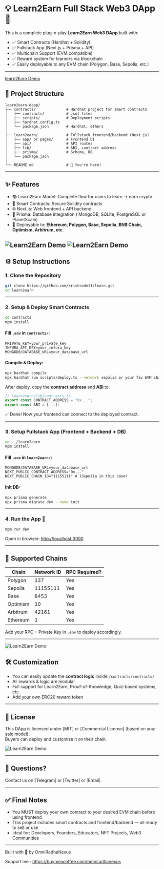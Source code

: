 # 💡 Learn2Earn Full Stack Web3 DApp 🚀

This is a complete plug-n-play **Learn2Earn Web3 DApp** built with:
- ✅ Smart Contracts (Hardhat + Solidity)
- ✅ Fullstack App (Next.js + Prisma + API)
- ✅ Multichain Support (EVM compatible)
- ✅ Reward system for learners via blockchain
- ✅ Easily deployable to any EVM chain (Polygon, Base, Sepolia, etc.)

---
[learn2Earn Demo](https://prnt.sc/AMt8QVdqfyqb)

## 📆 Project Structure

```
learn2earn-dapp/
├── contracts/              # Hardhat project for smart contracts
│   ├── contracts/          # .sol files
│   ├── scripts/            # Deployment scripts
│   ├── hardhat.config.ts
│   └── package.json        # Hardhat, ethers
│
├── learn2earn/             # Fullstack frontend/backend (Next.js)
│   ├── app/ or pages/      # Frontend UI
│   ├── api/                # API routes
│   ├── lib/                # ABI, contract address
│   ├── prisma/             # Schema, DB
│   └── package.json
│
└── README.md               # 📍 You're here!
```

---

## ✨ Features

- 📚 Learn2Earn Model: Complete flow for users to learn → earn crypto
- 🔐 Smart Contracts: Secure Solidity contracts
- 🌐 Next.js: Web frontend + API backend
- 📍 Prisma: Database integration ( MongoDB, SQLite, PostgreSQL or PlanetScale)
- 🛄 Deployable to: **Ethereum, Polygon, Base, Sepolia, BNB Chain, Optimism, Arbitrum, etc.**

![Learn2Earn Demo](https://prnt.sc/uL0PEinlKcec)
![Learn2Earn Demo](https://prnt.sc/dV7hVYQ7D9FZ)
---

## ⚙️ Setup Instructions

### 1. Clone the Repository

```bash
git clone https://github.com/krishcode11/learn.git
cd learn2earn
```

---

### 2. Setup & Deploy Smart Contracts

```bash
cd contracts
npm install
```

#### Fill `.env` in `contracts/`:

```env
PRIVATE_KEY=your_private_key
INFURA_API_KEY=your_infura_key
MONGODB/DATABASE_URL=your_database_url
```

#### Compile & Deploy:

```bash
npx hardhat compile
npx hardhat run scripts/deploy.ts --network sepolia or your fav EVM chain
```

After deploy, copy the **contract address** and **ABI** to:

```ts
// learn2earn/lib/contracts.ts
export const CONTRACT_ADDRESS = "0x...";
export const ABI = [...];
```

✅ Done! Now your frontend can connect to the deployed contract.

---

### 3. Setup Fullstack App (Frontend + Backend + DB)

```bash
cd ../learn2earn
npm install
```

#### Fill `.env` in `learn2earn/`:

```env
MONGODB/DATABASE_URL=your_database_url
NEXT_PUBLIC_CONTRACT_ADDRESS="0x..."
NEXT_PUBLIC_CHAIN_ID="11155111" # (Sepolia in this case)
```

#### Init DB:

```bash
npx prisma generate
npx prisma migrate dev --name init
```

---

### 4. Run the App 🚀

```bash
npm run dev
```

Open in browser: [http://localhost:3000](http://localhost:3000)

---

## 📱 Supported Chains

| Chain     | Network ID  | RPC Required? |
|-----------|-------------|---------------|
| Polygon   | 137         | Yes           |
| Sepolia   | 11155111    | Yes           |
| Base      | 8453        | Yes           |
| Optimism  | 10          | Yes           |
| Arbitrum  | 42161       | Yes           |
| Ethereum  | 1           | Yes           |

Add your RPC + Private Key in `.env` to deploy accordingly.

---
![Learn2Earn Demo](https://prnt.sc/TG4TL0V1aHU3)

## 🛠️ Customization

- You can easily update the **contract logic** inside `/contracts/contracts/`
- All rewards & logic are modular
- Full support for Learn2Earn, Proof-of-Knowledge, Quiz-based systems, etc.
- Add your own ERC20 reward token 

---

## 🦾 License

This DApp is licensed under [MIT] or [Commercial License] (based on your sale model).  
Buyers can deploy and customize it on their chain.

![Learn2Earn Demo](https://prnt.sc/zyvWMyIUGkcZ)

---

## 🧐 Questions?

Contact us on [Telegram] or [Twitter] or [Email].

---

## ✅ Final Notes

- You MUST deploy your own contract to your desired EVM chain before using frontend
- This project includes smart contracts and frontend/backend — all ready to sell or use
- Ideal for: Developers, Founders, Educators, NFT Projects, Web3 Communities

---

Built with 💜 by OmniRadhaNexus

Support me : https://buymeacoffee.com/omniradhanexus
